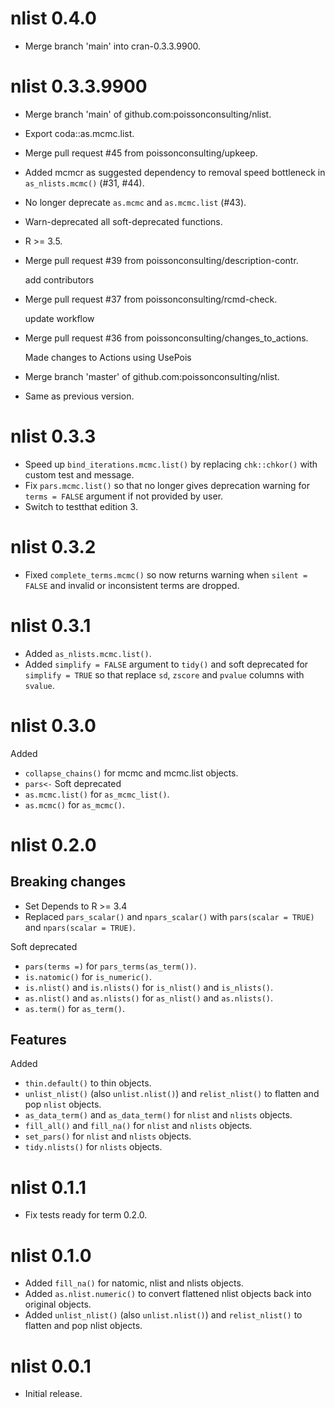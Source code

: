 <!-- NEWS.md is maintained by https://fledge.cynkra.com, contributors should not edit this file -->

# nlist 0.4.0

- Merge branch 'main' into cran-0.3.3.9900.


# nlist 0.3.3.9900

- Merge branch 'main' of github.com:poissonconsulting/nlist.

- Export coda::as.mcmc.list.

- Merge pull request #45 from poissonconsulting/upkeep.

- Added mcmcr as suggested dependency to removal speed bottleneck in `as_nlists.mcmc()` (#31, #44).

- No longer deprecate `as.mcmc` and `as.mcmc.list` (#43).

- Warn-deprecated all soft-deprecated functions.

- R \>= 3.5.

- Merge pull request #39 from poissonconsulting/description-contr.

  add contributors

- Merge pull request #37 from poissonconsulting/rcmd-check.

  update workflow

- Merge pull request #36 from poissonconsulting/changes_to_actions.

  Made changes to Actions using UsePois

- Merge branch 'master' of github.com:poissonconsulting/nlist.

- Same as previous version.


# nlist 0.3.3

- Speed up `bind_iterations.mcmc.list()` by replacing `chk::chkor()` with custom test and message.
- Fix `pars.mcmc.list()` so that no longer gives deprecation warning for `terms = FALSE` argument if not provided by user.
- Switch to testthat edition 3.

# nlist 0.3.2

- Fixed `complete_terms.mcmc()` so now returns warning when `silent = FALSE` and invalid or inconsistent terms are dropped.

# nlist 0.3.1

- Added `as_nlists.mcmc.list()`.
- Added `simplify = FALSE` argument to `tidy()` and soft deprecated for `simplify = TRUE` so that replace `sd`, `zscore` and `pvalue` columns with `svalue`.

# nlist 0.3.0

Added 
  - `collapse_chains()` for mcmc and mcmc.list objects.
  - `pars<-`
Soft deprecated
  - `as.mcmc.list()` for `as_mcmc_list()`.
  - `as.mcmc()` for `as_mcmc()`.

# nlist 0.2.0

## Breaking changes

- Set Depends to R >= 3.4
- Replaced `pars_scalar()` and `npars_scalar()` with `pars(scalar = TRUE)` and `npars(scalar = TRUE)`.

Soft deprecated 

  - `pars(terms =)` for `pars_terms(as_term())`.
  - `is.natomic()` for `is_numeric()`.
  - `is.nlist()` and `is.nlists()` for `is_nlist()` and `is_nlists()`.
  - `as.nlist()` and `as.nlists()` for `as_nlist()` and `as.nlists()`.
  - `as.term()` for `as_term()`.

## Features

Added 

  - `thin.default()` to thin objects.
  - `unlist_nlist()` (also `unlist.nlist()`) and `relist_nlist()` to flatten and pop `nlist` objects.
  - `as_data_term()` and `as_data_term()` for `nlist` and `nlists` objects.
  - `fill_all()` and `fill_na()` for `nlist` and `nlists` objects.
  - `set_pars()` for `nlist` and `nlists` objects.
  - `tidy.nlists()` for `nlists` objects.

# nlist 0.1.1

- Fix tests ready for term 0.2.0.

# nlist 0.1.0

- Added `fill_na()` for natomic, nlist and nlists objects.
- Added `as.nlist.numeric()` to convert flattened nlist objects back into original objects.
- Added `unlist_nlist()` (also `unlist.nlist()`) and `relist_nlist()` to flatten and pop nlist objects.

# nlist 0.0.1

- Initial release.
